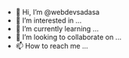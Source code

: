 - 👋 Hi, I’m @webdevsadasa
- 👀 I’m interested in ...
- 🌱 I’m currently learning ...
- 💞️ I’m looking to collaborate on ...
- 📫 How to reach me ...

<!---
webdevsadasa/webdevsadasa is a ✨ special ✨ repository because its `README.md` (this file) appears on your GitHub profile.
You can click the Preview link to take a look at your changes.
--->
